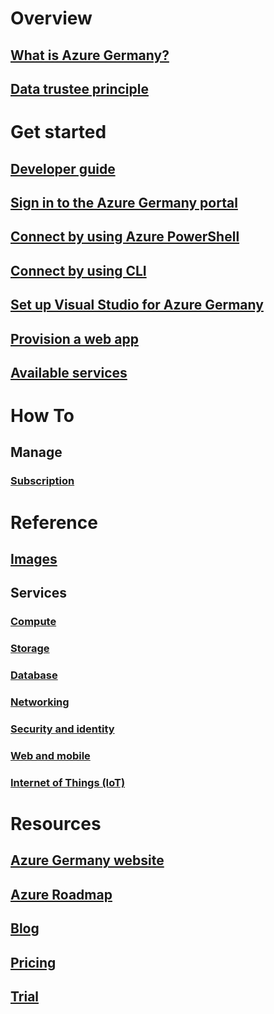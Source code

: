 
# Overview
## [What is Azure Germany?](germany-welcome.md)
## [Data trustee principle](germany-overview-data-trustee.md)

# Get started
## [Developer guide](germany-developer-guide.md)
## [Sign in to the Azure Germany portal](germany-get-started-connect-with-portal.md)
## [Connect by using Azure PowerShell](germany-get-started-connect-with-ps.md)
## [Connect by using CLI](germany-get-started-connect-with-cli.md)
## [Set up Visual Studio for Azure Germany](germany-get-started-connect-with-vs.md)
## [Provision a web app](germany-howto-deploy-webandmobile.md)
## [Available services](germany-services.md)

# How To
## Manage
### [Subscription](germany-manage-subscriptions.md)


# Reference
## [Images](germany-image-gallery.md)

## Services
### [Compute](germany-services-compute.md)
### [Storage](germany-services-storage.md)
### [Database](germany-services-database.md)
### [Networking](germany-services-networking.md)
### [Security and identity](germany-services-securityandidentity.md)
### [Web and mobile](germany-services-webandmobile.md)
### [Internet of Things (IoT)](germany-services-iot.md)

# Resources
## [Azure Germany website](https://azure.microsoft.com/overview/clouds/germany/)
## [Azure Roadmap](https://azure.microsoft.com/roadmap/)
## [Blog](https://blogs.msdn.microsoft.com/azuregermany/)
## [Pricing](https://azure.microsoft.com/pricing/)
## [Trial](https://azure.microsoft.com/free/germany)
